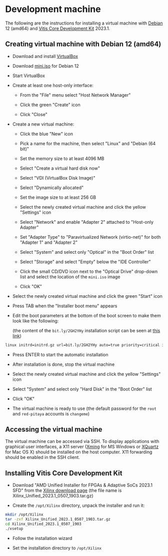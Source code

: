 # Development machine

The following are the instructions for installing a virtual machine with [Debian](https://www.debian.org/releases/bookworm) 12 (amd64) and [Vitis Core Development Kit](https://www.amd.com/en/products/software/adaptive-socs-and-fpgas/vitis.html) 2023.1.

## Creating virtual machine with Debian 12 (amd64)

- Download and install [VirtualBox](https://www.virtualbox.org/wiki/Downloads)

- Download [mini.iso](https://deb.debian.org/debian/dists/bookworm/main/installer-amd64/current/images/netboot/mini.iso) for Debian 12

- Start VirtualBox

- Create at least one host-only interface:

  - From the "File" menu select "Host Network Manager"

  - Click the green "Create" icon

  - Click "Close"

- Create a new virtual machine:

  - Click the blue "New" icon

  - Pick a name for the machine, then select "Linux" and "Debian (64 bit)"

  - Set the memory size to at least 4096 MB

  - Select "Create a virtual hard disk now"

  - Select "VDI (VirtualBox Disk Image)"

  - Select "Dynamically allocated"

  - Set the image size to at least 256 GB

  - Select the newly created virtual machine and click the yellow "Settings" icon

  - Select "Network" and enable "Adapter 2" attached to "Host-only Adapter"

  - Set "Adapter Type" to "Paravirtualized Network (virtio-net)" for both "Adapter 1" and "Adapter 2"

  - Select "System" and select only "Optical" in the "Boot Order" list

  - Select "Storage" and select "Empty" below the "IDE Controller"

  - Click the small CD/DVD icon next to the "Optical Drive" drop-down list and select the location of the `mini.iso` image

  - Click "OK"

- Select the newly created virtual machine and click the green "Start" icon

- Press TAB when the "Installer boot menu" appears

- Edit the boot parameters at the bottom of the boot screen to make them look like the following:

  (the content of the `bit.ly/2GH2YHy` installation script can be seen at [this link](https://github.com/pavel-demin/red-pitaya-notes/blob/gh-pages/etc/debian.seed))

```bash
linux initrd=initrd.gz url=bit.ly/2GH2YHy auto=true priority=critical interface=auto
```

- Press ENTER to start the automatic installation

- After installation is done, stop the virtual machine

- Select the newly created virtual machine and click the yellow "Settings" icon

- Select "System" and select only "Hard Disk" in the "Boot Order" list

- Click "OK"

- The virtual machine is ready to use (the default password for the `root` and `red-pitaya` accounts is `changeme`)

## Accessing the virtual machine

The virtual machine can be accessed via SSH. To display applications with graphical user interfaces, a X11 server ([Xming](https://sourceforge.net/projects/xming) for MS Windows or [XQuartz](https://www.xquartz.org) for Mac OS X) should be installed on the host computer. X11 forwarding should be enabled in the SSH client.

## Installing Vitis Core Development Kit

- Download "AMD Unified Installer for FPGAs & Adaptive SoCs 2023.1 SFD" from the [Xilinx download page](https://www.xilinx.com/support/download/index.html/content/xilinx/en/downloadNav/vitis/2023-1.html) (the file name is Xilinx_Unified_2023.1_0507_1903.tar.gz)

- Create the `/opt/Xilinx` directory, unpack the installer and run it:

```bash
mkdir /opt/Xilinx
tar -zxf Xilinx_Unified_2023.1_0507_1903.tar.gz
cd Xilinx_Unified_2023.1_0507_1903
./xsetup
```

- Follow the installation wizard

- Set the installation directory to `/opt/Xilinx`
